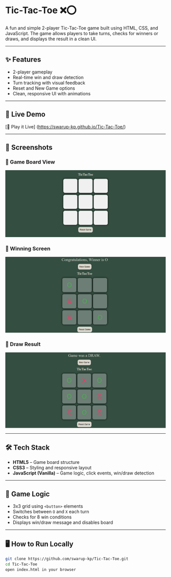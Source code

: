 # Tic-Tac-Toe ❌⭕️

A fun and simple 2-player Tic-Tac-Toe game built using HTML, CSS, and JavaScript. The game allows players to take turns, checks for winners or draws, and displays the result in a clean UI.

---

## ✨ Features

- 2-player gameplay
- Real-time win and draw detection
- Turn tracking with visual feedback
- Reset and New Game options
- Clean, responsive UI with animations

---

## 🚀 Live Demo

[🔗 Play it Live] (https://swarup-kp.github.io/Tic-Tac-Toe/)


---

## 📸 Screenshots

### 🧩 Game Board View
![Game Board](https://github.com/swarup-kp/Tic-Tac-Toe/blob/main/Screenshot%202025-07-30%20132234.png?raw=true)

### 🎉 Winning Screen
![Winner O](https://github.com/swarup-kp/Tic-Tac-Toe/blob/main/Screenshot%202025-07-30%20132255.png?raw=true)

### 🤝 Draw Result
![Draw Result](https://github.com/swarup-kp/Tic-Tac-Toe/blob/main/Screenshot%202025-07-30%20132321.png?raw=true)

---

## 🛠️ Tech Stack

- **HTML5** – Game board structure
- **CSS3** – Styling and responsive layout
- **JavaScript (Vanilla)** – Game logic, click events, win/draw detection

---

## 🧠 Game Logic

- 3x3 grid using `<button>` elements
- Switches between `O` and `X` each turn
- Checks for 8 win conditions
- Displays win/draw message and disables board

---

## 🖥️ How to Run Locally

```bash
git clone https://github.com/swarup-kp/Tic-Tac-Toe.git
cd Tic-Tac-Toe
open index.html in your browser

